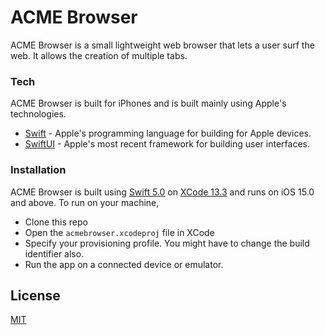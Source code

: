 # ACME Browser

ACME Browser is a small lightweight web browser that lets a user surf the web. It allows the creation of multiple tabs.

### Tech

ACME Browser is built for iPhones and is built mainly using Apple's technologies.

- [Swift](swift.org) - Apple's programming language for building for Apple devices.
- [SwiftUI](https://developer.apple.com/xcode/swiftui) - Apple's most recent framework for building user interfaces.

### Installation

ACME Browser is built using [Swift 5.0](swift.org) on [XCode 13.3](https://developer.apple.com/documentation/xcode-release-notes/xcode-13-release-notes) and runs on iOS 15.0 and above.
To run on your machine,

- Clone this repo
- Open the `acmebrowser.xcodeproj` file in XCode
- Specify your provisioning profile. You might have to change the build identifier also.
- Run the app on a connected device or emulator.

## License

[MIT](https://opensource.org/licenses/MIT)
